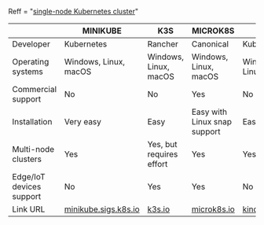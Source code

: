 Reff = "<a href='https://bell-sw.com/announcements/2022/09/14/how-to-create-a-single-node-kubernetes-cluster/#mcetoc_1gfta8ebjbm'>single-node Kubernetes cluster</a>"
<table>
  <thead>
    <tr><th></th><th>MINIKUBE</th><th>K3S</th><th>MICROK8S</th><th>KIND</th></tr>
  </thead>
  <tbody>
<tr></tr><td>Developer</td><td>Kubernetes</td><td>Rancher</td><td>Canonical</td><td>Kubernetes</td></tr>
<tr><td>Operating systems</td><td>Windows, Linux, macOS</td><td>Windows, Linux, macOS</td><td>Windows, Linux, macOS</td><td>Windows, Linux, macOS</td></tr>
<tr><td>Commercial support</td><td>No</td><td>No</td><td>Yes</td><td>No</td></tr>
<tr><td>Installation</td><td>Very easy</td><td>Easy</td><td>Easy with Linux snap support</td><td>Easy</td></tr>
<tr><td>Multi-node clusters</td><td>Yes</td><td>Yes, but requires effort</td><td>Yes</td><td>Yes</td></tr>
<tr><td>Edge/IoT devices support</td><td>No</td><td>Yes</td><td>Yes</td><td>No</td></tr>    
<tr>
  <td>Link URL</td>
  <td><a href="https://minikube.sigs.k8s.io/docs/">minikube.sigs.k8s.io</a></td>
  <td><a href="https://k3s.io/">k3s.io</a></td>
  <td><a href="https://microk8s.io/">microk8s.io</a></td>
  <td><a href="https://kind.sigs.k8s.io/">kind.sigs.k8s.io</a></td>
</tr>  
  </tbody>
</table>






